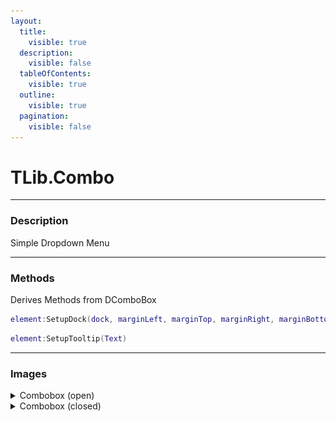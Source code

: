```yaml
---
layout:
  title:
    visible: true
  description:
    visible: false
  tableOfContents:
    visible: true
  outline:
    visible: true
  pagination:
    visible: false
---
```


# TLib.Combo

***

### Description

Simple Dropdown Menu

***

### Methods

Derives Methods from DComboBox

```lua
element:SetupDock(dock, marginLeft, marginTop, marginRight, marginBottom)
```

```lua
element:SetupTooltip(Text)
```

***

### Images

<details>

<summary>Combobox (open)</summary>

<img src="../.gitbook/assets/grafik (4).png" alt="" data-size="original">

</details>

<details>

<summary>Combobox (closed)</summary>

<img src="../.gitbook/assets/grafik (5).png" alt="" data-size="original">

</details>

